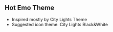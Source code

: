 ## Hot Emo Theme

 - Inspired mostly by City Lights Theme
 - Suggested icon theme: City Lights Black&White
